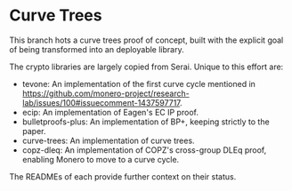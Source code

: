 # Curve Trees

This branch hots a curve trees proof of concept, built with the explicit goal
of being transformed into an deployable library.

The crypto libraries are largely copied from Serai. Unique to this effort are:

- tevone: An implementation of the first curve cycle mentioned in
  https://github.com/monero-project/research-lab/issues/100#issuecomment-1437597717.
- ecip: An implementation of Eagen's EC IP proof.
- bulletproofs-plus: An implementation of BP+, keeping strictly to the paper.
- curve-trees: An implementation of curve trees.
- copz-dleq: An implementation of COPZ's cross-group DLEq proof, enabling Monero
  to move to a curve cycle.

The READMEs of each provide further context on their status.
